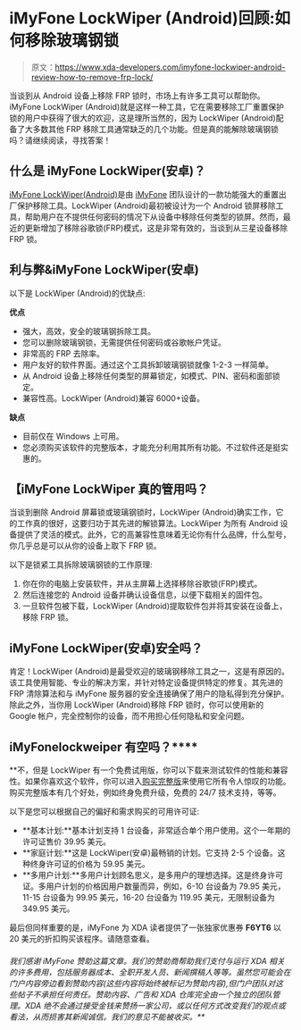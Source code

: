 # iMyFone LockWiper (Android)回顾:如何移除玻璃钢锁

> 原文：<https://www.xda-developers.com/imyfone-lockwiper-android-review-how-to-remove-frp-lock/>

当谈到从 Android 设备上移除 FRP 锁时，市场上有许多工具可以帮助你。iMyFone LockWiper (Android)就是这样一种工具，它在需要移除工厂重置保护锁的用户中获得了很大的欢迎，这是理所当然的，因为 LockWiper (Android)配备了大多数其他 FRP 移除工具通常缺乏的几个功能。但是真的能解除玻璃钢锁吗？请继续阅读，寻找答案！

## **什么是 iMyFone LockWiper(安卓)？**

[iMyFone LockWiper(Android)](https://android.imyfone.com/remove-phone-lock/#xda-developers.com&link&cp_LWA)是由 [iMyFone](https://android.imyfone.com/#xda-developers.com&link&cp_LWA) 团队设计的一款功能强大的重置出厂保护移除工具。LockWiper (Android)最初被设计为一个 Android 锁屏移除工具，帮助用户在不提供任何密码的情况下从设备中移除任何类型的锁屏。然而，最近的更新增加了移除谷歌锁(FRP)模式，这是非常有效的，当谈到从三星设备移除 FRP 锁。

## **利与弊&iMyFone LockWiper(安卓)**

以下是 LockWiper (Android)的优缺点:

**优点**

*   强大，高效，安全的玻璃钢拆除工具。
*   您可以删除玻璃钢锁，无需提供任何密码或谷歌帐户凭证。
*   非常高的 FRP 去除率。
*   用户友好的软件界面。通过这个工具拆卸玻璃钢锁就像 1-2-3 一样简单。
*   从 Android 设备上移除任何类型的屏幕锁定，如模式、PIN、密码和面部锁定。
*   兼容性高。LockWiper (Android)兼容 6000+设备。

**缺点**

*   目前仅在 Windows 上可用。
*   您必须购买该软件的完整版本，才能充分利用其所有功能。不过软件还是挺实惠的。

## 【iMyFone LockWiper 真的管用吗？

当谈到删除 Android 屏幕锁或玻璃钢锁时，LockWiper (Android)确实工作，它的工作真的很好，这要归功于其先进的解锁算法。LockWiper 为所有 Android 设备提供了灵活的模式。此外，它的高兼容性意味着无论你有什么品牌，什么型号，你几乎总是可以从你的设备上取下 FRP 锁。

以下是锁紧工具拆除玻璃钢锁的工作原理:

1.  你在你的电脑上安装软件，并从主屏幕上选择移除谷歌锁(FRP)模式。
2.  然后连接您的 Android 设备并确认设备信息，以便下载相关的固件包。
3.  一旦软件包被下载，LockWiper (Android)提取软件包并将其安装在设备上，移除 FRP 锁。

## **iMyFone LockWiper(安卓)安全吗？**

肯定！LockWiper (Android)是最受欢迎的玻璃钢移除工具之一，这是有原因的。该工具使用智能、专业的解决方案，并针对特定设备提供特定的修复。其先进的 FRP 清除算法和与 iMyFone 服务器的安全连接确保了用户的隐私得到充分保护。除此之外，当你用 LockWiper (Android)移除 FRP 锁时，你可以使用新的 Google 帐户，完全控制你的设备，而不用担心任何隐私和安全问题。

## ****iMyFone****lockweiper 有空吗？****

 **不，但是 LockWiper 有一个免费试用版，你可以下载来测试软件的性能和兼容性。如果你喜欢这个软件，你可以进入[购买完整版](https://android.imyfone.com/buy/remove-phone-lock/#xda-developers.com&link&cp_LWA)来使用它所有令人惊叹的功能。购买完整版本有几个好处，例如终身免费升级，免费的 24/7 技术支持，等等。

以下是您可以根据自己的偏好和需求购买的可用许可证:

*   **基本计划:**基本计划支持 1 台设备，非常适合单个用户使用。这个一年期的许可证售价 39.95 美元。
*   **家庭计划:**这是 LockWiper(安卓)最畅销的计划。它支持 2-5 个设备。这种终身许可证的价格为 59.95 美元。
*   **多用户计划:**多用户计划顾名思义，是多用户的理想选择。这是终身许可证。多用户计划的价格因用户数量而异，例如，6-10 台设备为 79.95 美元，11-15 台设备为 99.95 美元，16-20 台设备为 119.95 美元，无限制设备为 349.95 美元。

最后但同样重要的是，iMyFone 为 XDA 读者提供了一张独家优惠券 **F6YT6** 以 20 美元的折扣购买该程序。请随意查看。

###### 我们感谢 iMyFone 赞助这篇文章。我们的赞助商帮助我们支付与运行 XDA 相关的许多费用，包括服务器成本、全职开发人员、新闻撰稿人等等。虽然您可能会在门户内容旁边看到赞助内容(这些内容将始终被标记为赞助内容),但门户团队对这些帖子不承担任何责任。赞助内容、广告和 XDA 仓库完全由一个独立的团队管理。XDA 绝不会通过接受金钱来赞扬一家公司，或以任何方式改变我们的观点或看法，从而损害其新闻诚信。我们的意见不能被收买。**